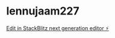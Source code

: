 # lennujaam227

[Edit in StackBlitz next generation editor ⚡️](https://stackblitz.com/~/github.com/kvartiil/lennujaam227)